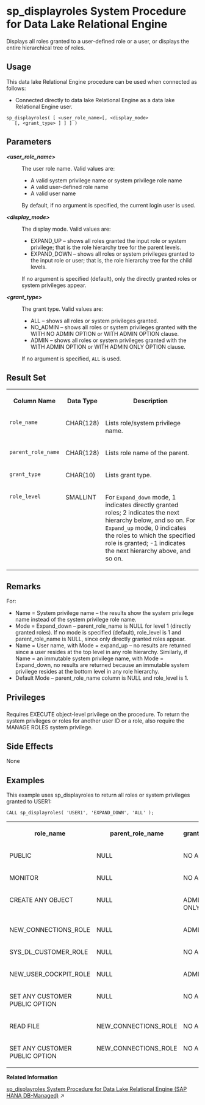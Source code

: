 <!-- loioa44ba32684f2101598cba97bb3b1b4d4 -->

# sp\_displayroles System Procedure for Data Lake Relational Engine

Displays all roles granted to a user-defined role or a user, or displays the entire hierarchical tree of roles.



<a name="loioa44ba32684f2101598cba97bb3b1b4d4__section_p4t_vqn_14b"/>

## Usage

This data lake Relational Engine procedure can be used when connected as follows:

-   Connected directly to data lake Relational Engine as a data lake Relational Engine user.



```
sp_displayroles( [ <user_role_name>[, <display_mode> 
   [, <grant_type> ] ] ] )
```



<a name="loioa44ba32684f2101598cba97bb3b1b4d4__sp_displayroles_parm1"/>

## Parameters


<dl>
<dt><b>

*<user\_role\_name\>*

</b></dt>
<dd>

The user role name. Valid values are:

-   A valid system privilege name or system privilege role name
-   A valid user-defined role name
-   A valid user name

By default, if no argument is specified, the current login user is used.



</dd><dt><b>

*<display\_mode\>*

</b></dt>
<dd>

The display mode. Valid values are:

-   EXPAND\_UP – shows all roles granted the input role or system privilege; that is the role hierarchy tree for the parent levels.
-   EXPAND\_DOWN – shows all roles or system privileges granted to the input role or user; that is, the role hierarchy tree for the child levels.

If no argument is specified \(default\), only the directly granted roles or system privileges appear.



</dd><dt><b>

*<grant\_type\>*

</b></dt>
<dd>

The grant type. Valid values are:

-   ALL – shows all roles or system privileges granted.
-   NO\_ADMIN – shows all roles or system privileges granted with the WITH NO ADMIN OPTION or WITH ADMIN OPTION clause.
-   ADMIN – shows all roles or system privileges granted with the WITH ADMIN OPTION or WITH ADMIN ONLY OPTION clause.

If no argument is specified, `ALL` is used.



</dd>
</dl>



<a name="loioa44ba32684f2101598cba97bb3b1b4d4__sp_displayroles_resultset1"/>

## Result Set


<table>
<tr>
<th valign="top">

Column Name

</th>
<th valign="top">

Data Type

</th>
<th valign="top">

Description

</th>
</tr>
<tr>
<td valign="top">

`role_name`

</td>
<td valign="top">

CHAR\(128\)

</td>
<td valign="top">

Lists role/system privilege name.

</td>
</tr>
<tr>
<td valign="top">

`parent_role_name`

</td>
<td valign="top">

CHAR\(128\)

</td>
<td valign="top">

Lists role name of the parent.

</td>
</tr>
<tr>
<td valign="top">

`grant_type`

</td>
<td valign="top">

CHAR\(10\)

</td>
<td valign="top">

Lists grant type.

</td>
</tr>
<tr>
<td valign="top">

`role_level`

</td>
<td valign="top">

SMALLINT

</td>
<td valign="top">

For `Expand_down` mode, 1 indicates directly granted roles; 2 indicates the next hierarchy below, and so on. For `Expand_up` mode, 0 indicates the roles to which the specified role is granted; -1 indicates the next hierarchy above, and so on.

</td>
</tr>
</table>



<a name="loioa44ba32684f2101598cba97bb3b1b4d4__sp_displayroles_remarks1"/>

## Remarks

For:

-   Name = System privilege name – the results show the system privilege name instead of the system privilege role name.
-   Mode = Expand\_down – parent\_role\_name is NULL for level 1 \(directly granted roles\). If no mode is specified \(default\), role\_level is 1 and parent\_role\_name is NULL, since only directly granted roles appear.
-   Name = User name, with Mode = expand\_up – no results are returned since a user resides at the top level in any role hierarchy. Similarly, if Name = an immutable system privilege name, with Mode = Expand\_down, no results are returned because an immutable system privilege resides at the bottom level in any role hierarchy.
-   Default Mode – parent\_role\_name column is NULL and role\_level is 1.



<a name="loioa44ba32684f2101598cba97bb3b1b4d4__sp_displayroles_priv1"/>

## Privileges



### 

Requires EXECUTE object-level privilege on the procedure. To return the system privileges or roles for another user ID or a role, also require the MANAGE ROLES system privilege.



<a name="loioa44ba32684f2101598cba97bb3b1b4d4__sp_displayroles_sideefects1"/>

## Side Effects

None



<a name="loioa44ba32684f2101598cba97bb3b1b4d4__sp_displayroles_examples1"/>

## Examples

This example uses sp\_displayroles to return all roles or system privileges granted to USER1:

```
CALL sp_displayroles( 'USER1', 'EXPAND_DOWN', 'ALL' );
```


<table>
<tr>
<th valign="top">

role\_name

</th>
<th valign="top">

parent\_role\_name

</th>
<th valign="top">

grant\_type

</th>
<th valign="top">

role\_level

</th>
</tr>
<tr>
<td valign="top">

PUBLIC

</td>
<td valign="top">

NULL

</td>
<td valign="top">

NO ADMIN

</td>
<td valign="top">

1

</td>
</tr>
<tr>
<td valign="top">

MONITOR

</td>
<td valign="top">

NULL

</td>
<td valign="top">

NO ADMIN

</td>
<td valign="top">

1

</td>
</tr>
<tr>
<td valign="top">

CREATE ANY OBJECT

</td>
<td valign="top">

NULL

</td>
<td valign="top">

ADMIN ONLY

</td>
<td valign="top">

1

</td>
</tr>
<tr>
<td valign="top">

NEW\_CONNECTIONS\_ROLE

</td>
<td valign="top">

NULL

</td>
<td valign="top">

ADMIN

</td>
<td valign="top">

1

</td>
</tr>
<tr>
<td valign="top">

SYS\_DL\_CUSTOMER\_ROLE

</td>
<td valign="top">

NULL

</td>
<td valign="top">

NO ADMIN

</td>
<td valign="top">

1

</td>
</tr>
<tr>
<td valign="top">

NEW\_USER\_COCKPIT\_ROLE

</td>
<td valign="top">

NULL

</td>
<td valign="top">

ADMIN

</td>
<td valign="top">

1

</td>
</tr>
<tr>
<td valign="top">

SET ANY CUSTOMER PUBLIC OPTION

</td>
<td valign="top">

NULL

</td>
<td valign="top">

NO ADMIN

</td>
<td valign="top">

1

</td>
</tr>
<tr>
<td valign="top">

READ FILE

</td>
<td valign="top">

NEW\_CONNECTIONS\_ROLE

</td>
<td valign="top">

NO ADMIN

</td>
<td valign="top">

2

</td>
</tr>
<tr>
<td valign="top">

SET ANY CUSTOMER PUBLIC OPTION

</td>
<td valign="top">

NEW\_CONNECTIONS\_ROLE

</td>
<td valign="top">

NO ADMIN

</td>
<td valign="top">

2

</td>
</tr>
</table>

**Related Information**  


[sp_displayroles System Procedure for Data Lake Relational Engine (SAP HANA DB-Managed)](https://help.sap.com/viewer/a898e08b84f21015969fa437e89860c8/2024_1_QRC/en-US/8c15112761fa4dba8aa2d0cb3a89db92.html "Displays all roles granted to a user-defined role or a user, or displays the entire hierarchical tree of roles.") :arrow_upper_right:


